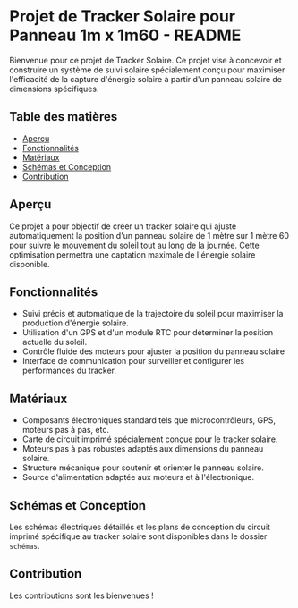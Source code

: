 # Projet de Tracker Solaire pour Panneau 1m x 1m60 - README

Bienvenue pour ce projet de Tracker Solaire.
Ce projet vise à concevoir et construire un système de suivi solaire spécialement conçu pour maximiser l'efficacité de la capture d'énergie solaire à partir d'un panneau solaire de dimensions spécifiques.

## Table des matières

- [Aperçu](#aperçu)
- [Fonctionnalités](#fonctionnalités)
- [Matériaux](#matériaux)
- [Schémas et Conception](#schémas-et-conception)
- [Contribution](#contribution)


## Aperçu

Ce projet a pour objectif de créer un tracker solaire qui ajuste automatiquement la position d'un panneau solaire de 1 mètre sur 1 mètre 60 pour suivre le mouvement du soleil tout au long de la journée. Cette optimisation permettra une captation maximale de l'énergie solaire disponible.

## Fonctionnalités

- Suivi précis et automatique de la trajectoire du soleil pour maximiser la production d'énergie solaire.
- Utilisation d'un GPS et d'un module RTC pour déterminer la position actuelle du soleil.
- Contrôle fluide des moteurs pour ajuster la position du panneau solaire 
- Interface de communication pour surveiller et configurer les performances du tracker.

## Matériaux

- Composants électroniques standard tels que microcontrôleurs, GPS, moteurs pas à pas, etc.
- Carte de circuit imprimé spécialement conçue pour le tracker solaire.
- Moteurs pas à pas robustes adaptés aux dimensions du panneau solaire.
- Structure mécanique pour soutenir et orienter le panneau solaire.
- Source d'alimentation adaptée aux moteurs et à l'électronique.

## Schémas et Conception

Les schémas électriques détaillés et les plans de conception du circuit imprimé spécifique au tracker solaire sont disponibles dans le dossier `schémas`. 

## Contribution

Les contributions sont les bienvenues !


